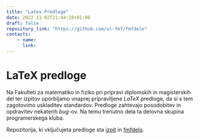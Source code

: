 ```yaml
---
title: "Latex Predloge"
date: 2022-11-02T21:44:28+01:00
draft: false
repository_link: "https://github.com/ul-fmf/fmfdelo"
contacts:
    - name:
      link:
---
```


# LaTeX predloge

Na Fakulteti za matematiko in fiziko pri pripravi diplomskih in magisterskih del ter izpitov uporbljamo vnaprej pripravlljene *LaTeX* predloge, da si s tem zagotovimo uskladitev standardov. Predloge zahtevajo posodobitev in opdravitev nekaterih *bug*-ov. Na temu trenutno dela ta delovna skupina programerskega kluba.

Repozitorija, ki vključujeta predloge sta [izpit](https://github.com/ul-fmf/izpit) in [fmfdelo](https://github.com/ul-fmf/fmfdelo).
